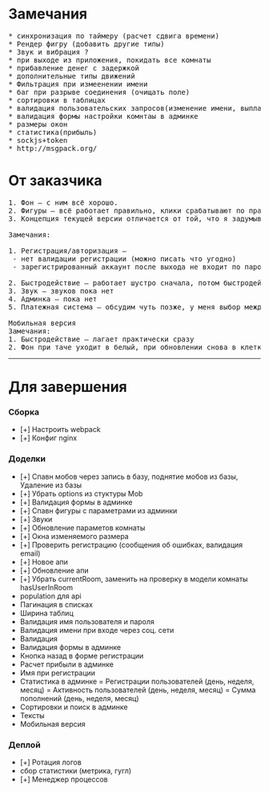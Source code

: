 # Замечания
<pre>
* синхронизация по таймеру (расчет сдвига времени)
* Рендер фигру (добавить другие типы)
* Звук и вибрация ?
* при выходе из приложения, покидать все комнаты
* прибавление денег с задержкой
* дополнительные типы движений
* Фильтрация при измеенении имени
* баг при разрыве соединения (очищать поле)
* сортировки в таблицах
* валидация пользовательских запросов(изменение имени, выплаты, пополнения)
* валидация формы настройки комнтаы в админке
* размеры окон
* статистика(прибыль)
* sockjs+token
* http://msgpack.org/
</pre>

# От заказчика
<pre>
1. Фон — с ним всё хорошо.
2. Фигуры — всё работает правильно, клики срабатывают по правильной фигуре, если они наезжают друг на друга.
3. Концепция текущей версии отличается от той, что я задумывал, но так даже лучше.

Замечания:

1. Регистрация/авторизация —
 - нет валидации регистрации (можно писать что угодно)
 - зарегистрированный аккаунт после выхода не входит по паролю

2. Быстродействие — работает шустро сначала, потом быстродействие снижается, начинает лагать — надо подумать про ту штуку с растровыми картинками
3. Звук — звуков пока нет
4. Админка — пока нет
5. Платежная система — обсудим чуть позже, у меня выбор между несколькими, навскидку посмотрите как легко подключить Payeer/Perfect Money/AdvCash

Мобильная версия
Замечания:
1. Быстродействие — лагает практически сразу
2. Фон при таче уходит в белый, при обновлении снова в клетку, потом снова белый
</pre>
---
# Для завершения

### Сборка
* [+] Настроить webpack
* [+] Конфиг nginx

### Доделки
* [+] Спавн мобов через запись в базу, поднятие мобов из базы, Удаление из базы
* [+] Убрать options из стуктуры Mob
* [+] Валидация формы в админке
* [+] Спавн фигуры с параметрами из админки
* [+] Звуки
* [+] Обновление параметов комнаты
* [+] Окна изменяемого размера
* [+] Проверить регистрацию (сообщения об ошибках, валидация email)
* [+] Новое апи
* [+] Обновление апи
* [+] Убрать currentRoom, заменить на проверку в модели комнаты hasUserInRoom
* population для api
* Пагинация в списках
* Ширина таблиц
* Валидация имя пользователя и пароля
* Валидация имени при входе через соц. сети
* Валидация
* Валидация формы в админке
* Кнопка назад в форме регистрации
* Расчет прибыли в админке
* Имя при регистрации
* Статистика в админке
    = Регистрации пользователей (день, неделя, месяц)
    = Активность пользователей (день, неделя, месяц)
    = Сумма пополнений (день, неделя, месяц)
* Сортировки и поиск в админке
* Тексты
* Мобильная версия

### Деплой
* [+] Ротация логов
* сбор статистики (метрика, гугл)
* [+] Менеджер процессов